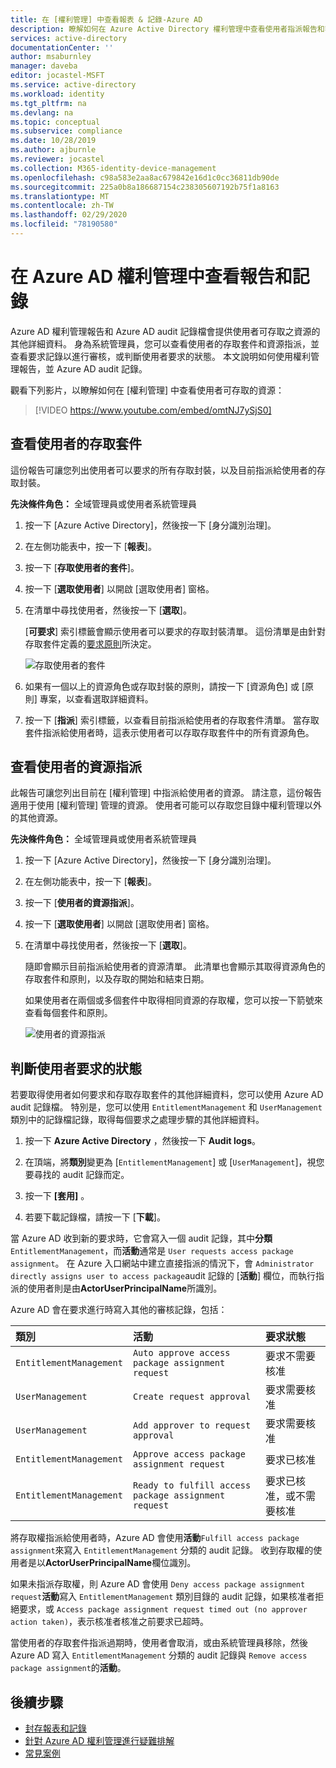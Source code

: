 ```yaml
---
title: 在 [權利管理] 中查看報表 & 記錄-Azure AD
description: 瞭解如何在 Azure Active Directory 權利管理中查看使用者指派報告和審核記錄。
services: active-directory
documentationCenter: ''
author: msaburnley
manager: daveba
editor: jocastel-MSFT
ms.service: active-directory
ms.workload: identity
ms.tgt_pltfrm: na
ms.devlang: na
ms.topic: conceptual
ms.subservice: compliance
ms.date: 10/28/2019
ms.author: ajburnle
ms.reviewer: jocastel
ms.collection: M365-identity-device-management
ms.openlocfilehash: c98a583e2aa8ac679842e16d1c0cc36811db90de
ms.sourcegitcommit: 225a0b8a186687154c238305607192b75f1a8163
ms.translationtype: MT
ms.contentlocale: zh-TW
ms.lasthandoff: 02/29/2020
ms.locfileid: "78190580"
---
```

# <a name="view-reports-and-logs-in-azure-ad-entitlement-management"></a>在 Azure AD 權利管理中查看報告和記錄

Azure AD 權利管理報告和 Azure AD audit 記錄檔會提供使用者可存取之資源的其他詳細資料。 身為系統管理員，您可以查看使用者的存取套件和資源指派，並查看要求記錄以進行審核，或判斷使用者要求的狀態。 本文說明如何使用權利管理報告，並 Azure AD audit 記錄。

觀看下列影片，以瞭解如何在 [權利管理] 中查看使用者可存取的資源：

>[!VIDEO https://www.youtube.com/embed/omtNJ7ySjS0]

## <a name="view-access-packages-for-a-user"></a>查看使用者的存取套件

這份報告可讓您列出使用者可以要求的所有存取封裝，以及目前指派給使用者的存取封裝。

**先決條件角色：** 全域管理員或使用者系統管理員

1. 按一下 [Azure Active Directory]，然後按一下 [身分識別治理]。

1. 在左側功能表中，按一下 [**報表**]。

1. 按一下 [**存取使用者的套件**]。

1. 按一下 [**選取使用者**] 以開啟 [選取使用者] 窗格。

1. 在清單中尋找使用者，然後按一下 [**選取**]。

    [**可要求**] 索引標籤會顯示使用者可以要求的存取封裝清單。 這份清單是由針對存取套件定義的[要求原則](entitlement-management-access-package-request-policy.md#for-users-in-your-directory)所決定。 

    ![存取使用者的套件](./media/entitlement-management-reports/access-packages-report.png)

1. 如果有一個以上的資源角色或存取封裝的原則，請按一下 [資源角色] 或 [原則] 專案，以查看選取詳細資料。

1. 按一下 [**指派**] 索引標籤，以查看目前指派給使用者的存取套件清單。 當存取套件指派給使用者時，這表示使用者可以存取存取套件中的所有資源角色。

## <a name="view-resource-assignments-for-a-user"></a>查看使用者的資源指派

此報告可讓您列出目前在 [權利管理] 中指派給使用者的資源。 請注意，這份報告適用于使用 [權利管理] 管理的資源。 使用者可能可以存取您目錄中權利管理以外的其他資源。

**先決條件角色：** 全域管理員或使用者系統管理員

1. 按一下 [Azure Active Directory]，然後按一下 [身分識別治理]。

1. 在左側功能表中，按一下 [**報表**]。

1. 按一下 [**使用者的資源指派**]。

1. 按一下 [**選取使用者**] 以開啟 [選取使用者] 窗格。

1. 在清單中尋找使用者，然後按一下 [**選取**]。

    隨即會顯示目前指派給使用者的資源清單。 此清單也會顯示其取得資源角色的存取套件和原則，以及存取的開始和結束日期。
    
    如果使用者在兩個或多個套件中取得相同資源的存取權，您可以按一下箭號來查看每個套件和原則。

    ![使用者的資源指派](./media/entitlement-management-reports/resource-assignments-report.png)

## <a name="determine-the-status-of-a-users-request"></a>判斷使用者要求的狀態

若要取得使用者如何要求和存取存取套件的其他詳細資料，您可以使用 Azure AD audit 記錄檔。 特別是，您可以使用 `EntitlementManagement` 和 `UserManagement` 類別中的記錄檔記錄，取得每個要求之處理步驟的其他詳細資料。  

1. 按一下  **Azure Active Directory** ，然後按一下  **Audit logs**。

1. 在頂端，將**類別**變更為 [`EntitlementManagement`] 或 [`UserManagement`]，視您要尋找的 audit 記錄而定。  

1. 按一下 **[套用]** 。

1. 若要下載記錄檔，請按一下 [**下載**]。

當 Azure AD 收到新的要求時，它會寫入一個 audit 記錄，其中**分類**`EntitlementManagement`，而**活動**通常是 `User requests access package assignment`。  在 Azure 入口網站中建立直接指派的情況下，會 `Administrator directly assigns user to access package`audit 記錄的 [**活動**] 欄位，而執行指派的使用者則是由**ActorUserPrincipalName**所識別。

Azure AD 會在要求進行時寫入其他的審核記錄，包括：

| 類別 | 活動 | 要求狀態 |
| :---- | :------------ | :------------ |
| `EntitlementManagement` | `Auto approve access package assignment request` | 要求不需要核准 |
| `UserManagement` | `Create request approval` | 要求需要核准 |
| `UserManagement` | `Add approver to request approval` | 要求需要核准 |
| `EntitlementManagement` | `Approve access package assignment request` | 要求已核准 |
| `EntitlementManagement` | `Ready to fulfill access package assignment request` |要求已核准，或不需要核准 |

將存取權指派給使用者時，Azure AD 會使用**活動**`Fulfill access package assignment`來寫入 `EntitlementManagement` 分類的 audit 記錄。  收到存取權的使用者是以**ActorUserPrincipalName**欄位識別。

如果未指派存取權，則 Azure AD 會使用 `Deny access package assignment request`**活動**寫入 `EntitlementManagement` 類別目錄的 audit 記錄，如果核准者拒絕要求，或 `Access package assignment request timed out (no approver action taken)`，表示核准者核准之前要求已超時。

當使用者的存取套件指派過期時，使用者會取消，或由系統管理員移除，然後 Azure AD 寫入 `EntitlementManagement` 分類的 audit 記錄與 `Remove access package assignment`的**活動**。

## <a name="next-steps"></a>後續步驟

- [封存報表和記錄](entitlement-management-logs-and-reporting.md)
- [針對 Azure AD 權利管理進行疑難排解](entitlement-management-troubleshoot.md)
- [常見案例](entitlement-management-scenarios.md)
